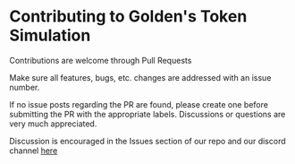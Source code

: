 # Contributing to Golden's Token Simulation

Contributions are welcome through Pull Requests

Make sure all features, bugs, etc. changes are addressed with an issue number.

If no issue posts regarding the PR are found, please create one before submitting the PR with the appropriate labels. Discussions or questions are very much appreciated.

Discussion is encouraged in the Issues section of our repo and our discord channel [here](https://discord.com/invite/golden-protocol)
